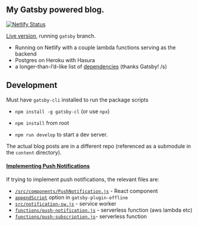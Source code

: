 ## My Gatsby powered blog.

[![Netlify Status](https://api.netlify.com/api/v1/badges/428bfc02-50ae-4481-adf2-50765cddb5f6/deploy-status)](https://app.netlify.com/sites/dshomoye/deploys)

[Live version](https://dshomoye.dev), running `gatsby` branch.

- Running on Netlify with a couple lambda functions serving as the backend
- Postgres on Heroku with Hasura
- a longer-than-I’d-like list of [dependencies](package.json) (thanks Gatsby! /s)

## Development
Must have `gatsby-cli` installed to run the package scripts

- `npm install -g gatsby-cl` (or use `npx`)

- `npm install` from root

- `npm run develop` to start a dev server.

The actual blog posts are in a different repo (referenced as a submodule in the `content` directory). 


#### [Implementing Push Notifications](https://dshomoye.dev/gatsby-web-push-notifications)

If trying to implement push notifications, the relevant files are:
- [`/src/components/PushNotification.js`](/src/components/PushNotification.js) - React component 
- [`appendScript`](/gatsby-config.js#L88) option in `gatsby-plugin-offline`
- [`src/notification-sw.js`](src/notification-sw.js) - service worker
- [`functions/push-notification.js`](functions/push-notification.js) - serverless function (aws lambda etc)
- [`functions/push-subscription.js`](functions/push-subscription.js)- serverless function
